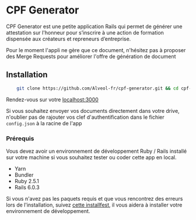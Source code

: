# CPF Generator

CPF Generator est une petite application Rails qui permet de générer une attestation sur l'honneur pour s’inscrire à une action de formation dispensée aux créateurs et repreneurs d’entreprise. 

Pour le moment l'appli ne gère que ce document, n'hésitez pas à proposer des Merge Requests pour améliorer l'offre de génération de document 


## Installation 

```bash 
    git clone https://github.com/Alveol-fr/cpf-generator.git && cd cpf-generator && bundle install && yarn install && rails db:create && rails s 
```

Rendez-vous sur votre [localhost:3000](http://localhost:3000)

Si vous souhaitez envoyer vos documents directement dans votre drive, n'oublier pas de rajouter vos clef d'authentification dans le fichier `config.json` à la racine de l'app 

### Prérequis  

Vous devez avoir un environnement de développement Ruby / Rails installé sur votre machine si vous souhaitez tester ou coder cette app en local.

- Yarn 
- Bundler 
- Ruby 2.5.1
- Rails 6.0.3

Si vous n'avez pas les paquets requis et que vous rencontrez des erreurs lors de l'installation, suivez [cette installfest](https://installfest.railsbridge.org/installfest/), il vous aidera à installer votre environnement de développement. 
